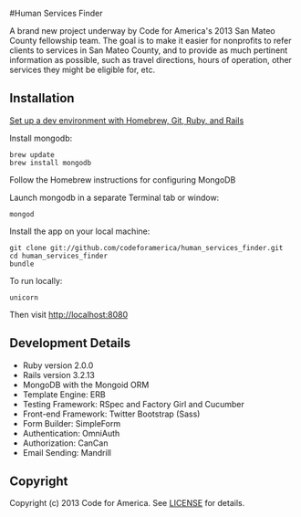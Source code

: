 #Human Services Finder

A brand new project underway by Code for America's 2013 San Mateo County fellowship team. The goal is to make it easier for nonprofits to refer clients to services in San Mateo County, and to provide as much pertinent information as possible, such as travel directions,  hours of operation, other services they might be eligible for, etc.

## Installation
[Set up a dev environment with Homebrew, Git, Ruby, and Rails](http://www.moncefbelyamani.com/how-to-install-xcode-homebrew-git-rvm-ruby-on-mac/)

Install mongodb:

    brew update
    brew install mongodb

Follow the Homebrew instructions for configuring MongoDB

Launch mongodb in a separate Terminal tab or window:

    mongod

Install the app on your local machine:

    git clone git://github.com/codeforamerica/human_services_finder.git
    cd human_services_finder
    bundle

To run locally:

    unicorn

Then visit [http://localhost:8080](http://localhost:8080)

## Development Details

* Ruby version 2.0.0
* Rails version 3.2.13
* MongoDB with the Mongoid ORM
* Template Engine: ERB
* Testing Framework: RSpec and Factory Girl and Cucumber
* Front-end Framework: Twitter Bootstrap (Sass)
* Form Builder: SimpleForm
* Authentication: OmniAuth
* Authorization: CanCan
* Email Sending: Mandrill

## Copyright
Copyright (c) 2013 Code for America. See [LICENSE](https://github.com/codeforamerica/human_services_finder/blob/master/LICENSE.md) for details.